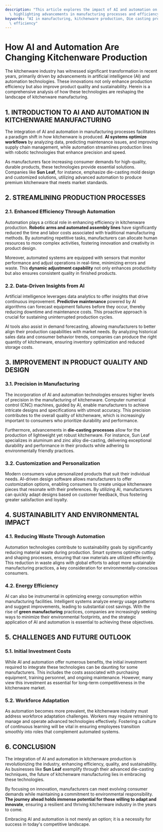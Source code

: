 ```yaml
---
description: "This article explores the impact of AI and automation on kitchenware production,\
  \ highlighting advancements in manufacturing processes and efficiency gains."
keywords: "AI in manufacturing, kitchenware production, Die casting process, Heat dissipation\
  \ efficiency"
---
```

# How AI and Automation Are Changing Kitchenware Production

The kitchenware industry has witnessed significant transformation in recent years, primarily driven by advancements in artificial intelligence (AI) and automation technologies. These innovations not only enhance production efficiency but also improve product quality and sustainability. Herein is a comprehensive analysis of how these technologies are reshaping the landscape of kitchenware manufacturing.

## 1. INTRODUCTION TO AI AND AUTOMATION IN KITCHENWARE MANUFACTURING

The integration of AI and automation in manufacturing processes facilitates a paradigm shift in how kitchenware is produced. **AI systems optimize workflows** by analyzing data, predicting maintenance issues, and improving supply chain management, while automation streamlines production lines with robotic technologies that enhance precision and speed.

As manufacturers face increasing consumer demands for high-quality, durable products, these technologies provide essential solutions. Companies like **Sun Leaf**, for instance, emphasize die-casting mold design and customized solutions, utilizing advanced automation to produce premium kitchenware that meets market standards.

## 2. STREAMLINING PRODUCTION PROCESSES

### 2.1. Enhanced Efficiency Through Automation

Automation plays a critical role in enhancing efficiency in kitchenware production. **Robotic arms and automated assembly lines** have significantly reduced the time and labor costs associated with traditional manufacturing methods. By automating repetitive tasks, manufacturers can allocate human resources to more complex activities, fostering innovation and creativity in product design.

Moreover, automated systems are equipped with sensors that monitor performance and adjust operations in real-time, minimizing errors and waste. This **dynamic adjustment capability** not only enhances productivity but also ensures consistent quality in finished products.

### 2.2. Data-Driven Insights from AI

Artificial intelligence leverages data analytics to offer insights that drive continuous improvement. **Predictive maintenance** powered by AI algorithms can forecast equipment failures before they occur, thereby reducing downtime and maintenance costs. This proactive approach is crucial for sustaining uninterrupted production cycles.

AI tools also assist in demand forecasting, allowing manufacturers to better align their production capabilities with market needs. By analyzing historical sales data and consumer behavior trends, companies can produce the right quantity of kitchenware, ensuring inventory optimization and reduced storage costs.

## 3. IMPROVEMENT IN PRODUCT QUALITY AND DESIGN

### 3.1. Precision in Manufacturing

The incorporation of AI and automation technologies ensures higher levels of precision in the manufacturing of kitchenware. Computer numerical control (CNC) machines, guided by AI, enable manufacturers to achieve intricate designs and specifications with utmost accuracy. This precision contributes to the overall quality of kitchenware, which is increasingly important to consumers who prioritize durability and performance.

Furthermore, advancements in **die-casting processes** allow for the production of lightweight yet robust kitchenware. For instance, Sun Leaf specializes in aluminum and zinc alloy die-casting, delivering exceptional durability and performance in their products while adhering to environmentally friendly practices.

### 3.2. Customization and Personalization

Modern consumers value personalized products that suit their individual needs. AI-driven design software allows manufacturers to offer customization options, enabling consumers to create unique kitchenware pieces that resonate with their preferences. By utilizing AI, manufacturers can quickly adapt designs based on customer feedback, thus fostering greater satisfaction and loyalty.

## 4. SUSTAINABILITY AND ENVIRONMENTAL IMPACT

### 4.1. Reducing Waste Through Automation

Automation technologies contribute to sustainability goals by significantly reducing material waste during production. Smart systems optimize cutting and shaping processes, ensuring that raw materials are utilized efficiently. This reduction in waste aligns with global efforts to adopt more sustainable manufacturing practices, a key consideration for environmentally-conscious consumers.

### 4.2. Energy Efficiency

AI can also be instrumental in optimizing energy consumption within manufacturing facilities. Intelligent systems analyze energy usage patterns and suggest improvements, leading to substantial cost savings. With the rise of **green manufacturing** practices, companies are increasingly seeking ways to minimize their environmental footprints, and the strategic application of AI and automation is essential to achieving these objectives.

## 5. CHALLENGES AND FUTURE OUTLOOK

### 5.1. Initial Investment Costs

While AI and automation offer numerous benefits, the initial investment required to integrate these technologies can be daunting for some manufacturers. This includes the costs associated with purchasing equipment, training personnel, and ongoing maintenance. However, many view this investment as essential for long-term competitiveness in the kitchenware market.

### 5.2. Workforce Adaptation

As automation becomes more prevalent, the kitchenware industry must address workforce adaptation challenges. Workers may require retraining to manage and operate advanced technologies effectively. Fostering a culture of continuous learning will be vital in ensuring employees transition smoothly into roles that complement automated systems.

## 6. CONCLUSION

The integration of AI and automation in kitchenware production is revolutionizing the industry, enhancing efficiency, quality, and sustainability. As businesses like **Sun Leaf** exemplify through their advanced die-casting techniques, the future of kitchenware manufacturing lies in embracing these technologies.

By focusing on innovation, manufacturers can meet evolving consumer demands while maintaining a commitment to environmental responsibility. **The journey ahead holds immense potential for those willing to adapt and innovate**, ensuring a resilient and thriving kitchenware industry in the years to come. 

Embracing AI and automation is not merely an option; it is a necessity for success in today's competitive landscape.
